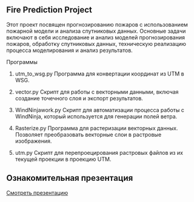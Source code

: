 ## Fire Prediction Project

Этот проект посвящен прогнозированию пожаров с использованием пожарной модели и анализа спутниковых данных. Основные задачи включают в себя исследование и анализ моделей прогнозирования пожаров, обработку спутниковых данных, техническую реализацию процесса моделирования и анализ результатов.

Программы
1. utm_to_wsg.py
Программа для конвертации координат из UTM в WSG.

2. vector.py
Скрипт для работы с векторными данными, включая создание точечного слоя и экспорт результатов.

3. WindNinjawork.py
Скрипт для автоматизации процесса работы с WindNinja, который используется для генерации полей ветра.

4. Rasterize.py
Программа для растеризации векторных данных. Позволяет преобразовать векторные слои в растровые изображения.

5. utm.py
Скрипт для перепроецирования растровых файлов из их текущей проекции в проекцию UTM.
## Ознакомительная презентация

[Смотреть презентацию](./FirePrediction.pptx)
